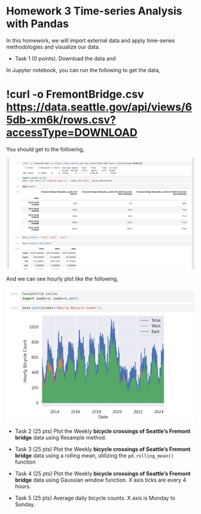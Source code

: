 # Homework 3 Time-series Analysis with Pandas

In this homework, we will import external data and apply time-series methodologies and visualize our data.

* Task 1 (0 points). Download the data and 

In Jupyter notebook, you can run the following to get the data,

# !curl -o FremontBridge.csv https://data.seattle.gov/api/views/65db-xm6k/rows.csv?accessType=DOWNLOAD

You should get to the following,

![homework3.png](../../../../images/big_data/homework/homework3.png)

And we can see hourly plot like the following,

![homework3_1.png](../../../../images/big_data/homework/homework3_1.png)

* Task 2 (25 pts) Plot the Weekly **bicycle crossings of Seattle’s Fremont bridge** data using Resample method.

* Task 3 (25 pts) Plot the Weekly **bicycle crossings of Seattle’s Fremont bridge** data using a rolling mean,
  utilizing the `pd.rolling_mean()` function

* Task 4 (25 pts) Plot the Weekly **bicycle crossings of Seattle’s Fremont bridge** data using Gaussian window function.
 X axis ticks are every 4 hours.

* Task 5 (25 pts) Average daily bicycle counts.
 X axis is Monday to Sunday.